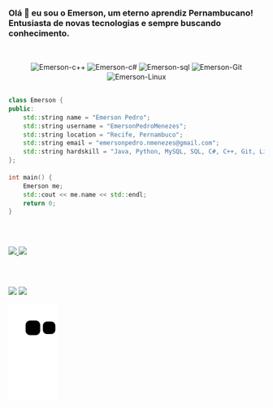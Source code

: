### Olá 👋 eu sou o Emerson, um eterno aprendiz Pernambucano! Entusiasta de novas tecnologias e sempre buscando conhecimento.
##
<div align="center"><br>
  <img align="center" alt="Emerson-c++" height="50" width="75" src="https://cdn.jsdelivr.net/gh/devicons/devicon@latest/icons/cplusplus/cplusplus-original.svg" />
  <img align="center" alt="Emerson-c#" height="50" width="75" src="https://cdn.jsdelivr.net/gh/devicons/devicon@latest/icons/csharp/csharp-original.svg" />
  <img align="center" alt="Emerson-sql" height="50" width="75" src="https://cdn.jsdelivr.net/gh/devicons/devicon@latest/icons/microsoftsqlserver/microsoftsqlserver-original.svg" />
  <img align="center" alt="Emerson-Git" height="50" width="75" src="https://cdn.jsdelivr.net/gh/devicons/devicon/icons/git/git-plain-wordmark.svg">
  <img align="center" alt="Emerson-Linux" height="45" width="75" src="https://cdn.jsdelivr.net/gh/devicons/devicon/icons/linux/linux-original.svg"> 
</div>

##

```c++
class Emerson {
public:
    std::string name = "Emerson Pedro";
    std::string username = "EmersonPedroMenezes";
    std::string location = "Recife, Pernambuco";
    std::string email = "emersonpedro.nmenezes@gmail.com";
    std::string hardskill = "Java, Python, MySQL, SQL, C#, C++, Git, Linux";
};

int main() {
    Emerson me;
    std::cout << me.name << std::endl;
    return 0;
}
```

##

  <br/>
<p align="left">
  <a href="https://github.com/EmersonPedroMenezes">
  <img width="49.5%" src="https://github-readme-stats.vercel.app/api?username=EmersonPedroMenezes&show_icons=true&theme=prussian&hide_border=true" />
    <img width="49.5%" src="https://github-readme-streak-stats.herokuapp.com/?user=EmersonPedroMenezes&theme=prussian&hide_border=true" />
  </a>
</p>
<br>


  
  ##
  
  <div> 
  <a href = "mailto:emersonpedro.nmenezes@gmail.com"><img src="https://img.shields.io/badge/-Gmail-%23333?style=for-the-badge&logo=gmail&logoColor=white" target="_blank"></a>
  <a href="https://www.linkedin.com/in/emerson-pedro-do-nascimento-menezes-1a5379260" target="_blank"><img src="https://img.shields.io/badge/-LinkedIn-%230077B5?style=for-the-badge&logo=linkedin&logoColor=white" target="_blank"></a> 
  </div>

   ![Snake animation](https://github.com/EmersonPedroMenezes/EmersonPedroMenezes/blob/output/github-contribution-grid-snake.svg)
 
